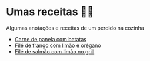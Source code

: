 # Umas receitas :man_cook:

Algumas anotações e receitas de um perdido na cozinha

-   [Carne de panela com batatas](https://github.com/BrunoTuy/rango-bom/blob/main/carnes/carne-de-panela-com-batata.md)
-   [Filé de frango com limão e orégano](https://github.com/BrunoTuy/rango-bom/blob/main/aves/file-frango-limao-oregano.md)
-   [Filé de salmão com limão no grill](https://github.com/BrunoTuy/rango-bom/blob/main/peixe/salmao-no-grill.md)

